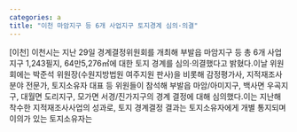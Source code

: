 ```yaml
---
categories: a
title: "이천 마암지구 등 6개 사업지구 토지경계 심의·의결"
---
```

[이천] 이천시는 지난 29일 경계결정위원회를 개최해 부발읍 마암지구 등 총 6개 사업지구 1,243필지, 64만5,276㎡에 대한 토지 경계를 심의·의결했다고 밝혔다.이날 위원회에는 박준석 위원장(수원지방법원 여주지원 판사)을 비롯해 감정평가사, 지적재조사 분야 전문가, 토지소유자 대표 등 위원들이 참석해 부발읍 마암/아미지구, 백사면 우곡지구, 대월면 도리지구, 모가면 서경/진가지구의 경계 결정에 대해 심의했다.이는 지난해 착수한 지적재조사사업의 성과로, 토지 경계결정 결과는 토지소유자에게 개별 통지되며 이의가 있는 토지소유자는